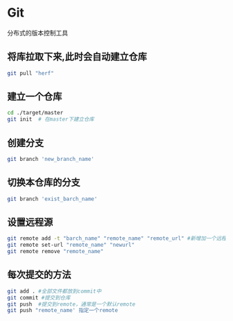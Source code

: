 # Git
分布式的版本控制工具
## 将库拉取下来,此时会自动建立仓库
```bash
git pull "herf"
``` 
## 建立一个仓库

```bash
cd ./target/master
git init  # 在master下建立仓库
```

## 创建分支
```bash
git branch 'new_branch_name'
```

## 切换本仓库的分支
```bash
git branch 'exist_barch_name'
```

## 设置远程源
```bash
git remote add -t "barch_name" "remote_name" "remote_url" #新增加一个远程源
git remote set-url "remote_name" "newurl"
git remote remove "remote_name"
```

## 每次提交的方法
```sh
git add . #全部文件都放到commit中
git commit #提交到仓库
git push  #提交到remote，通常是一个默认remote
git push "remote_name' 指定一个remote 
```